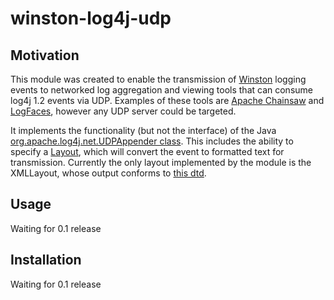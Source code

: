 winston-log4j-udp
=================

Motivation
----------

This module was created to enable the transmission of [Winston](https://github.com/flatiron/winston) logging events to networked log aggregation and viewing tools that can consume log4j 1.2 events via UDP. Examples of these tools are [Apache Chainsaw](http://logging.apache.org/chainsaw/) and [LogFaces](http://www.moonlit-software.com/), however any UDP server could be targeted.

It implements the functionality (but not the interface) of the Java [org.apache.log4j.net.UDPAppender class](http://logging.apache.org/log4j/companions/receivers/apidocs/org/apache/log4j/net/UDPAppender.html). This includes the ability to specify a [Layout](http://logging.apache.org/log4j/1.2/apidocs/index.html), which will convert the event to formatted text for transmission. Currently the only layout implemented by the module is the XMLLayout, whose output conforms to [this dtd](https://github.com/grantnd/winston-log4j-udp/blob/master/layouts/log4j.dtd).

Usage
-----

Waiting for 0.1 release

Installation
------------

Waiting for 0.1 release
